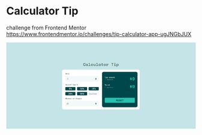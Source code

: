 # Calculator Tip

challenge from Frontend Mentor https://www.frontendmentor.io/challenges/tip-calculator-app-ugJNGbJUX

![Calculator Tip App](/public/ss/image5.png "Calculator Tip")
